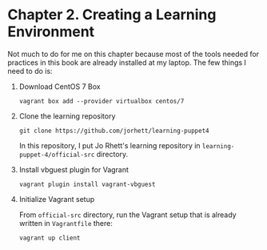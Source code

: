 # Chapter 2. Creating a Learning Environment

Not much to do for me on this chapter because most of the tools needed for practices in this book are already installed at my laptop. The few things I need to do is:

1. Download CentOS 7 Box

     ```
     vagrant box add --provider virtualbox centos/7
     ```

2. Clone the learning repository

     ```
     git clone https://github.com/jorhett/learning-puppet4
     ```

     In this repository, I put Jo Rhett's learning repository in `learning-puppet-4/official-src` directory.

3. Install vbguest plugin for Vagrant

     ```
     vagrant plugin install vagrant-vbguest
     ```

4. Initialize Vagrant setup

     From `official-src` directory, run the Vagrant setup that is already written in `Vagrantfile` there:

     ```
     vagrant up client
     ```
